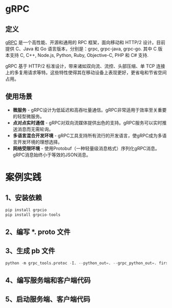 # gRPC

## 定义

[gRPC](http://www.oschina.net/p/grpc-framework)  是一个高性能、开源和通用的 RPC 框架，面向移动和 HTTP/2 设计。目前提供 C、Java 和 Go 语言版本，分别是：grpc, grpc-java, grpc-go. 其中 C 版本支持 C, C++, Node.js, Python, Ruby, Objective-C, PHP 和 C# 支持.

gRPC 基于 HTTP/2 标准设计，带来诸如双向流、流控、头部压缩、单 TCP 连接上的多复用请求等特。这些特性使得其在移动设备上表现更好，更省电和节省空间占用。



## 使用场景

* **微服务** - gRPC设计为低延迟和高吞吐量通信。gRPC非常适用于效率至关重要的轻型微服务。
* **点对点实时通信** - gRPC对双向流媒体提供出色的支持。gRPC服务可以实时推送消息而无需轮询。
* **多语言混合开发环境** - gRPC工具支持所有流行的开发语言，使gRPC成为多语言开发环境的理想选择。
* **网络受限环境** - 使用Protobuf（一种轻量级消息格式）序列化gRPC消息。gRPC消息始终小于等效的JSON消息。


# 案例实践

## 1、安装依赖
```python
pip install grpcio
pip install grpcio-tools
```

## 2、编写 *. proto 文件

## 3、生成 pb 文件
```python
python -m grpc_tools.protoc -I. --python_out=. --grpc_python_out=. first.proto
```

## 4、编写服务端和客户端代码

## 5、启动服务端、客户端代码